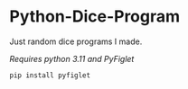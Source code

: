 # Python-Dice-Program

Just random dice programs I made.

*Requires python 3.11 and PyFiglet*

`pip install pyfiglet`
